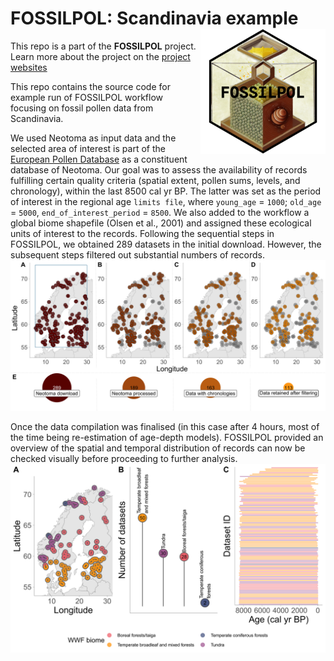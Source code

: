 # FOSSILPOL: Scandinavia example<img src="README_figures/fossilpol_logo.png" align="right" width="200" />

This repo is a part of the **FOSSILPOL** project. Learn more about the project on the [project websites](https://hope-uib-bio.github.io/FOSSILPOL-website/)

This repo contains the source code for example run of FOSSILPOL workflow focusing on fossil pollen data from Scandinavia.

We used Neotoma as input data and the selected area of interest is part of the [European Pollen Database](http://www.europeanpollendatabase.net/) as a constituent database of Neotoma. Our goal was to assess the availability of records fulfilling certain quality criteria (spatial extent, pollen sums, levels, and chronology), within the last 8500 cal yr BP. The latter was set as the period of interest in the regional age `limits file`, where `young_age` = `1000`; `old_age` = `5000`, `end_of_interest_period` = `8500`. We also added to the workflow a global biome shapefile (Olsen et al., 2001) and assigned these ecological units of interest to the records. Following the sequential steps in FOSSILPOL, we obtained 289 datasets in the initial download. However, the subsequent steps filtered out substantial numbers of records.
![Data filtering](Outputs/Figures/Supplementary/Data_filtering-manual_edit.png)

Once the data compilation was finalised (in this case after 4 hours, most of the time being re-estimation of age-depth models). FOSSILPOL provided an overview of the spatial and temporal distribution of records can now be checked visually before proceeding to further analysis.
![graphical summary](Outputs/Meta_and_references/graphical_summary_2023-01-22_manual_edit.png)
